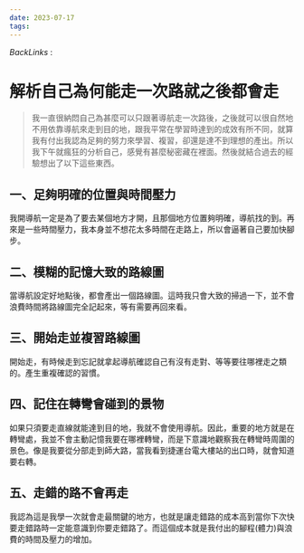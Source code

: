 ```yaml
---
date: 2023-07-17
tags: 
--- 
```

*BackLinks* : 

# 解析自己為何能走一次路就之後都會走
> 我一直很納悶自己為甚麼可以只跟著導航走一次路後，之後就可以很自然地不用依靠導航來走到目的地，跟我平常在學習時達到的成效有所不同，就算我有付出我認為足夠的努力來學習、複習，卻還是達不到理想的產出。所以我下午就瘋狂的分析自己，感覺有甚麼秘密藏在裡面。然後就結合過去的經驗想出了以下這些東西。

## 一、足夠明確的位置與時間壓力
我開導航一定是為了要去某個地方才開，且那個地方位置夠明確，導航找的到。再來是一些時間壓力，我本身並不想花太多時間在走路上，所以會逼著自己要加快腳步。
## 二、模糊的記憶大致的路線圖
當導航設定好地點後，都會產出一個路線圖。這時我只會大致的掃過一下，並不會浪費時間將路線圖完全記起來，等有需要再回來看。
## 三、開始走並複習路線圖
開始走，有時候走到忘記就拿起導航確認自己有沒有走對、等等要往哪裡走之類的。產生重複確認的習慣。
## 四、記住在轉彎會碰到的景物
如果只須要走直線就能達到目的地，我就不會使用導航。因此，重要的地方就是在轉彎處，我並不會主動記憶我要在哪裡轉彎，而是下意識地觀察我在轉彎時周圍的景色。像是我要從分部走到師大路，當我看到捷運台電大樓站的出口時，就會知道要右轉。
## 五、走錯的路不會再走
我認為這是我學一次就會走最關鍵的地方，也就是讓走錯路的成本高到當你下次快要走錯路時一定能意識到你要走錯路了。而這個成本就是我付出的腳程(體力)與浪費的時間及壓力的增加。

